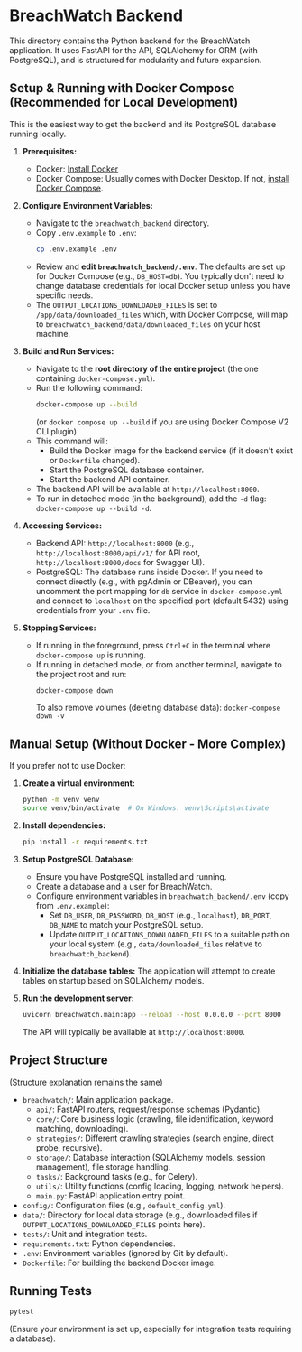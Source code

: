 
# BreachWatch Backend

This directory contains the Python backend for the BreachWatch application.
It uses FastAPI for the API, SQLAlchemy for ORM (with PostgreSQL), and is structured for modularity and future expansion.

## Setup & Running with Docker Compose (Recommended for Local Development)

This is the easiest way to get the backend and its PostgreSQL database running locally.

1.  **Prerequisites:**
    *   Docker: [Install Docker](https://docs.docker.com/get-docker/)
    *   Docker Compose: Usually comes with Docker Desktop. If not, [install Docker Compose](https://docs.docker.com/compose/install/).

2.  **Configure Environment Variables:**
    *   Navigate to the `breachwatch_backend` directory.
    *   Copy `.env.example` to `.env`:
        ```bash
        cp .env.example .env
        ```
    *   Review and **edit `breachwatch_backend/.env`**. The defaults are set up for Docker Compose (e.g., `DB_HOST=db`). You typically don't need to change database credentials for local Docker setup unless you have specific needs.
    *   The `OUTPUT_LOCATIONS_DOWNLOADED_FILES` is set to `/app/data/downloaded_files` which, with Docker Compose, will map to `breachwatch_backend/data/downloaded_files` on your host machine.

3.  **Build and Run Services:**
    *   Navigate to the **root directory of the entire project** (the one containing `docker-compose.yml`).
    *   Run the following command:
        ```bash
        docker-compose up --build
        ```
        (or `docker compose up --build` if you are using Docker Compose V2 CLI plugin)
    *   This command will:
        *   Build the Docker image for the backend service (if it doesn't exist or `Dockerfile` changed).
        *   Start the PostgreSQL database container.
        *   Start the backend API container.
    *   The backend API will be available at `http://localhost:8000`.
    *   To run in detached mode (in the background), add the `-d` flag: `docker-compose up --build -d`.

4.  **Accessing Services:**
    *   Backend API: `http://localhost:8000` (e.g., `http://localhost:8000/api/v1/` for API root, `http://localhost:8000/docs` for Swagger UI).
    *   PostgreSQL: The database runs inside Docker. If you need to connect directly (e.g., with pgAdmin or DBeaver), you can uncomment the port mapping for `db` service in `docker-compose.yml` and connect to `localhost` on the specified port (default 5432) using credentials from your `.env` file.

5.  **Stopping Services:**
    *   If running in the foreground, press `Ctrl+C` in the terminal where `docker-compose up` is running.
    *   If running in detached mode, or from another terminal, navigate to the project root and run:
        ```bash
        docker-compose down
        ```
        To also remove volumes (deleting database data): `docker-compose down -v`

## Manual Setup (Without Docker - More Complex)

If you prefer not to use Docker:

1.  **Create a virtual environment:**
    ```bash
    python -m venv venv
    source venv/bin/activate  # On Windows: venv\Scripts\activate
    ```

2.  **Install dependencies:**
    ```bash
    pip install -r requirements.txt
    ```

3.  **Setup PostgreSQL Database:**
    *   Ensure you have PostgreSQL installed and running.
    *   Create a database and a user for BreachWatch.
    *   Configure environment variables in `breachwatch_backend/.env` (copy from `.env.example`):
        *   Set `DB_USER`, `DB_PASSWORD`, `DB_HOST` (e.g., `localhost`), `DB_PORT`, `DB_NAME` to match your PostgreSQL setup.
        *   Update `OUTPUT_LOCATIONS_DOWNLOADED_FILES` to a suitable path on your local system (e.g., `data/downloaded_files` relative to `breachwatch_backend`).

4.  **Initialize the database tables:**
    The application will attempt to create tables on startup based on SQLAlchemy models.

5.  **Run the development server:**
    ```bash
    uvicorn breachwatch.main:app --reload --host 0.0.0.0 --port 8000
    ```
    The API will typically be available at `http://localhost:8000`.

## Project Structure

(Structure explanation remains the same)
-   `breachwatch/`: Main application package.
    -   `api/`: FastAPI routers, request/response schemas (Pydantic).
    -   `core/`: Core business logic (crawling, file identification, keyword matching, downloading).
    -   `strategies/`: Different crawling strategies (search engine, direct probe, recursive).
    -   `storage/`: Database interaction (SQLAlchemy models, session management), file storage handling.
    -   `tasks/`: Background tasks (e.g., for Celery).
    -   `utils/`: Utility functions (config loading, logging, network helpers).
    -   `main.py`: FastAPI application entry point.
-   `config/`: Configuration files (e.g., `default_config.yml`).
-   `data/`: Directory for local data storage (e.g., downloaded files if `OUTPUT_LOCATIONS_DOWNLOADED_FILES` points here).
-   `tests/`: Unit and integration tests.
-   `requirements.txt`: Python dependencies.
-   `.env`: Environment variables (ignored by Git by default).
-   `Dockerfile`: For building the backend Docker image.

## Running Tests
```bash
pytest
```
(Ensure your environment is set up, especially for integration tests requiring a database).
